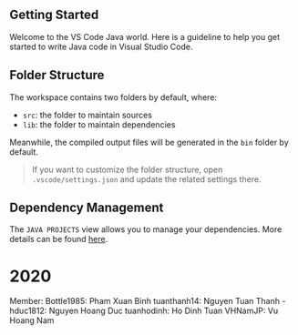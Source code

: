 ## Getting Started

Welcome to the VS Code Java world. Here is a guideline to help you get started to write Java code in Visual Studio Code.

## Folder Structure

The workspace contains two folders by default, where:

- `src`: the folder to maintain sources
- `lib`: the folder to maintain dependencies

Meanwhile, the compiled output files will be generated in the `bin` folder by default.

> If you want to customize the folder structure, open `.vscode/settings.json` and update the related settings there.

## Dependency Management

The `JAVA PROJECTS` view allows you to manage your dependencies. More details can be found [here](https://github.com/microsoft/vscode-java-dependency#manage-dependencies).

# 2020
Member:
Bottle1985: Pham Xuan Binh
tuanthanh14: Nguyen Tuan Thanh
-hduc1812: Nguyen Hoang Duc
tuanhodinh: Ho Dinh Tuan
VHNamJP: Vu Hoang Nam
